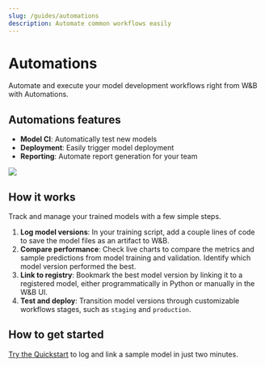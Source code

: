 ```yaml
---
slug: /guides/automations
description: Automate common workflows easily
---
```


# Automations

Automate and execute your model development workflows right from W&B with Automations.

## Automations features
* **Model CI**: Automatically test new models
* **Deployment**: Easily trigger model deployment
* **Reporting**: Automate report generation for your team

![](/images/models/automations_sidebar_step_1.png)

## How it works
Track and manage your trained models with a few simple steps.

1. **Log model versions**: In your training script, add a couple lines of code to save the model files as an artifact to W&B.
2. **Compare performance**: Check live charts to compare the metrics and sample predictions from model training and validation. Identify which model version performed the best.
3. **Link to registry**: Bookmark the best model version by linking it to a registered model, either programmatically in Python or manually in the W&B UI.
4. **Test and deploy**: Transition model versions through customizable workflows stages, such as `staging` and `production`.

## How to get started
[Try the Quickstart](/guides/models/quickstart) to log and link a sample model in just two minutes.
